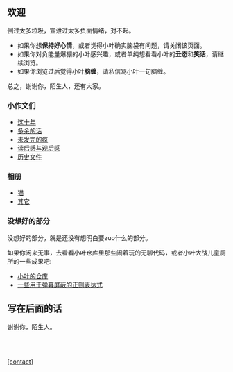 ## 欢迎

倒过太多垃圾，宣泄过太多负面情绪，对不起。

- 如果你想**保持好心情**，或者觉得小叶确实脑袋有问题，请关闭该页面。
- 如果你对负能量爆棚的小叶感兴趣，或者单纯想看看小叶的**丑态**和**笑话**，请继续浏览。
- 如果你浏览过后觉得小叶**脑缠**，请私信骂小叶一句脑缠。

总之，谢谢你，陌生人，还有大家。

### 小作文们

- [这十年](sites/proses/这十年.md)
- [多余的话](sites/proses/多余的话.md)
- [未发完的疯](sites/proses/未发完的疯.md)
- [读后感与观后感](sites/proses/读后感与观后感.md)
- [历史文件](sites/proses/历史文件.md)

### 相册

- [猫](404.md)
- [其它](404.md)

### 没想好的部分

没想好的部分，就是还没有想明白要zuo什么的部分。

如果你闲来无事，去看看小叶仓库里那些闹着玩的无聊代码，或者小叶大战儿童厕所的一些成果吧:

- [小叶的仓库](https://github.com/Lingxuan-Ye?tab=repositories)
- [一些用于弹幕屏蔽的正则表达式](resources/undecided/一些用于弹幕屏蔽的正则表达式.md)

## 写在后面的话

谢谢你，陌生人。

<br>

<br>

[[contact]](resources/contact/contact.md)
